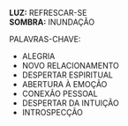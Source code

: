 **LUZ:** REFRESCAR-SE  
**SOMBRA:** INUNDAÇÃO

PALAVRAS-CHAVE:
- ALEGRIA
- NOVO RELACIONAMENTO
- DESPERTAR ESPIRITUAL
- ABERTURA À EMOÇÃO
- CONEXÃO PESSOAL
- DESPERTAR DA INTUIÇÃO
- INTROSPECÇÃO
